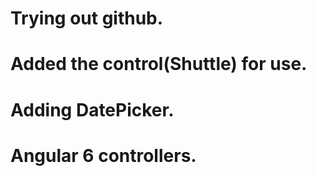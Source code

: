 # Trying out github.
# Added the control(Shuttle) for use.
# Adding DatePicker.
# Angular 6 controllers.
